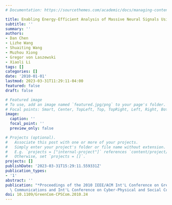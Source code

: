 ```yaml
---
# Documentation: https://sourcethemes.com/academic/docs/managing-content/

title: Enabling Energy-Efficient Analysis of Massive Neural Signals Using GPGPU
subtitle: ''
summary: ''
authors:
- Dan Chen
- Lizhe Wang
- Shuaiting Wang
- Muzhou Xiong
- Gregor von Laszewski
- Xiaoli Li
tags: []
categories: []
date: '2010-01-01'
lastmod: 2023-03-31T11:29:11-04:00
featured: false
draft: false

# Featured image
# To use, add an image named `featured.jpg/png` to your page's folder.
# Focal points: Smart, Center, TopLeft, Top, TopRight, Left, Right, BottomLeft, Bottom, BottomRight.
image:
  caption: ''
  focal_point: ''
  preview_only: false

# Projects (optional).
#   Associate this post with one or more of your projects.
#   Simply enter your project's folder or file name without extension.
#   E.g. `projects = ["internal-project"]` references `content/project/deep-learning/index.md`.
#   Otherwise, set `projects = []`.
projects: []
publishDate: '2023-03-31T15:29:11.559331Z'
publication_types:
- '1'
abstract: ''
publication: "*Proceedings of the 2010 IEEE/ACM Int'L Conference on Green Computing,\
  \ Communications and Int'L Conference on Cyber-Physical and Social Computing*"
doi: 10.1109/GreenCom-CPSCom.2010.24
---
```

